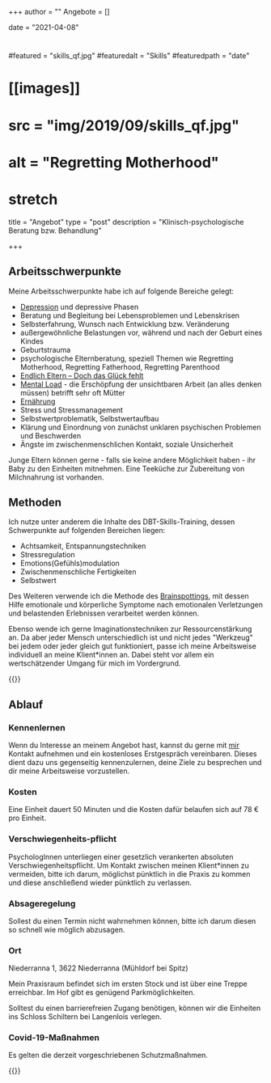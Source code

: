 +++
author = ""
Angebote = []

date = "2021-04-08"


# 
#featured = "skills_qf.jpg"
#featuredalt = "Skills"
#featuredpath = "date"

# [[images]]
#    src = "img/2019/09/skills_qf.jpg" 
#    alt = "Regretting Motherhood"
#    stretch 


title = "Angebot"
type = "post"
description = "Klinisch-psychologische Beratung bzw. Behandlung"


+++

## Arbeitsschwerpunkte

Meine Arbeitsschwerpunkte habe ich auf folgende Bereiche gelegt:

* [Depression](/infodepression) und depressive Phasen
* Beratung und Begleitung bei Lebensproblemen und Lebenskrisen
* Selbsterfahrung, Wunsch nach Entwicklung bzw. Veränderung
* außergewöhnliche Belastungen vor, während und nach der Geburt eines Kindes
* Geburtstrauma
* psychologische Elternberatung, speziell Themen wie Regretting Motherhood, Regretting Fatherhood, Regretting Parenthood
* [Endlich Eltern – Doch das Glück fehlt](/einzelsettingppd)
* [Mental Load](/mentalload) - die Erschöpfung der unsichtbaren Arbeit (an alles denken müssen) betrifft sehr oft Mütter
* [Ernährung](/ernaehrung)
* Stress und Stressmanagement
* Selbstwertproblematik, Selbstwertaufbau
* Klärung und Einordnung von zunächst unklaren psychischen Problemen und Beschwerden
* Ängste im zwischenmenschlichen Kontakt, soziale Unsicherheit

Junge Eltern können gerne - falls sie keine andere Möglichkeit haben - ihr Baby zu den Einheiten mitnehmen. Eine Teeküche zur Zubereitung von Milchnahrung ist vorhanden.

## Methoden

Ich nutze unter anderem die Inhalte des DBT-Skills-Training, dessen Schwerpunkte auf folgenden Bereichen liegen:

* Achtsamkeit, Entspannungstechniken
* Stressregulation
* Emotions(Gefühls)modulation
* Zwischenmenschliche Fertigkeiten
* Selbstwert

Des Weiteren verwende ich die Methode des [Brainspottings](https://brainspottingaustria.com/uber-brainspotting/), mit dessen Hilfe emotionale und körperliche Symptome nach emotionalen Verletzungen und belastenden Erlebnissen verarbeitet werden können.

Ebenso wende ich gerne Imaginationstechniken zur Ressourcenstärkung an. Da aber jeder Mensch unterschiedlich ist und nicht jedes "Werkzeug" bei jedem oder jeder gleich gut funktioniert, passe ich meine Arbeitsweise individuell an meine Klient*innen an. Dabei steht vor allem ein wertschätzender Umgang für mich im Vordergrund. 

<!-- <img src="/img/Steinmann840260.webp" >-->

{{<assetsimg src="Steinmann840260.webp" alt="Steinmann" >}} 

## Ablauf

### Kennenlernen

Wenn du Interesse an meinem Angebot hast, kannst du gerne mit [mir](/about) Kontakt aufnehmen und ein kostenloses Erstgespräch vereinbaren. Dieses dient dazu uns gegenseitig kennenzulernen, deine Ziele zu besprechen und dir meine Arbeitsweise vorzustellen.

### Kosten

Eine Einheit dauert 50 Minuten und die Kosten dafür belaufen sich auf 78 € pro Einheit. 
 
### Verschwiegenheits-pflicht

PsychologInnen unterliegen einer gesetzlich verankerten absoluten Verschwiegenheitspflicht. Um Kontakt zwischen meinen Klient*innen zu vermeiden, bitte ich darum, möglichst pünktlich in die Praxis zu kommen und diese anschließend wieder pünktlich zu verlassen.

### Absageregelung
Sollest du einen Termin nicht wahrnehmen können, bitte ich darum diesen so schnell wie möglich abzusagen.

### Ort

Niederranna 1, 3622 Niederranna (Mühldorf bei Spitz)

Mein Praxisraum befindet sich im ersten Stock und ist über eine Treppe erreichbar. 
Im Hof gibt es genügend Parkmöglichkeiten. 

Solltest du einen barrierefreien Zugang benötigen, können wir die Einheiten ins Schloss Schiltern bei Langenlois verlegen.

### Covid-19-Maßnahmen

Es gelten die derzeit vorgeschriebenen Schutzmaßnahmen. 

{{<thtml >}}